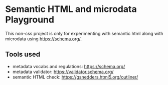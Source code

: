 # Semantic HTML and microdata Playground

This non-css project is only for experimenting with semantic html along with microdata using <https://schema.org/>.

## Tools used

- metadata vocabs and regulations: <https://schema.org/>
- metadata validator: <https://validator.schema.org/>
- semantic HTML check: <https://gsnedders.html5.org/outliner/>
